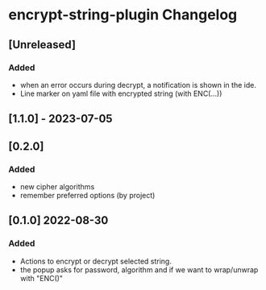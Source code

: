 <!-- Keep a Changelog guide -> https://keepachangelog.com -->

# encrypt-string-plugin Changelog

## [Unreleased]
### Added
- when an error occurs during decrypt, a notification is shown in the ide.
- Line marker on yaml file with encrypted string (with ENC(...))

## [1.1.0] - 2023-07-05

## [0.2.0]
### Added
- new cipher algorithms
- remember preferred options (by project)

## [0.1.0] 2022-08-30
### Added
- Actions to encrypt or decrypt selected string.
- the popup asks for password, algorithm and if we want to wrap/unwrap with "ENC()"
